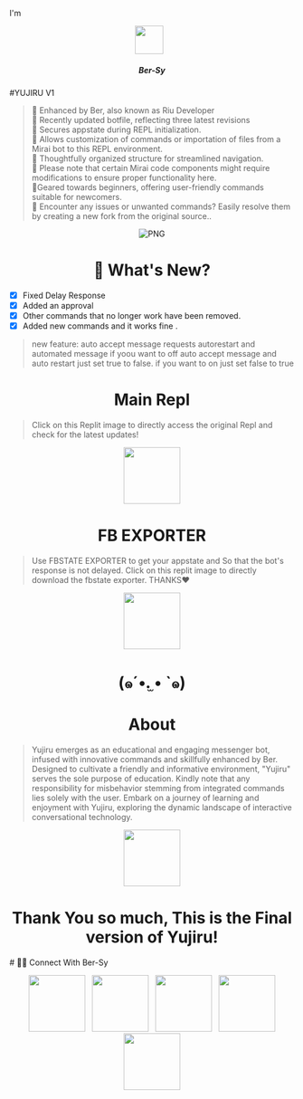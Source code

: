 I'm<p align="center"><a href="https://www.facebook.com/profile.php?id=61550824156278" target="_blank" rel="noopener noreferrer">
  <img src="https://i.postimg.cc/XJfW8rbT/IMG-20230927-203438.jpg" width="50" style="margin-right: 10px;"></a>
</p>
<h5 align="center">
 Ber-Sy </h5>

#YUJIRU V1
> 🔸 Enhanced by Ber, also known as Riu Developer <br>
> 🔸 Recently updated botfile, reflecting three latest revisions <br>
> 🔸 Secures appstate during REPL initialization.<br>
> 🔸 Allows customization of commands or importation of files from a Mirai bot to this REPL environment.<br>
> 🔸 Thoughtfully organized structure for streamlined navigation.<br>
> 🔸 Please note that certain Mirai code components might require modifications to ensure proper functionality here.<br>
> 🔸Geared towards beginners, offering user-friendly commands suitable for newcomers.<br>
> 🔸 Encounter any issues or unwanted commands? Easily resolve them by creating a new fork from the original source..
<p align="center">
    <img align="center" alt="PNG" src="https://i.postimg.cc/3x1DLwK0/lv-0-20230923005658.gif"/>
<h1 align='center'>
🚀 What's New?
</h1></p>

- [x] Fixed Delay Response
- [x] Added an approval
- [x] Other commands that no longer work have been removed.
- [x] Added new commands and it works fine .
> new feature: auto accept message requests
> autorestart and automated message if yoou want to off auto accept message and auto restart just set true to false.
> if you want to on just set false to true

<h1 align="center">
Main Repl
</h1>

> Click on this Replit image to directly access the original Repl and check for the latest updates!

<p align="center">
  <a href="https://replit.com/@berberlovesyou/Yujiru-V1" target="_blank" rel="noopener noreferrer"><img src="https://i.postimg.cc/LXnC97yv/1695331400729.jpg" width="100" /></a>
  
  <h1 align="center">
  FB EXPORTER  </h1>
  
> Use FBSTATE EXPORTER to get your appstate and So that the bot's response is not delayed.
> Click on this replit image to directly download the fbstate exporter. THANKS❤️
<p align="center">
  <a href="https://drive.google.com/file/d/1-HVtTsWageMSHSqd_ChPetChOIQSeAGf/view" target="_blank" rel="noopener noreferrer"><img src="https://i.postimg.cc/44YDppZd/IMG-20231002-235003.jpg" width="100" /></a>
<h1 align="center"> (๑´•.̫ • `๑) </h1>

  <h1 align="center">
  About  </h1>
  
>  Yujiru emerges as an educational and engaging messenger bot, infused with innovative commands and skillfully enhanced by Ber. Designed to cultivate a friendly and informative environment, "Yujiru" serves the sole purpose of education. Kindly note that any responsibility for misbehavior stemming from integrated commands lies solely with the user. Embark on a journey of learning and enjoyment with Yujiru, exploring the dynamic landscape of interactive conversational technology.

<p align="center">
    <img align="center" src="https://i.postimg.cc/MZdQSrVB/91b0e2f407edea81e2a761cfb322aab7.gif" width="100"/>
<h1 align="center"> Thank You so much, This is the Final version of Yujiru! </h1>
# 🤝🏻 Connect With Ber-Sy
<p align="center"> 
&nbsp; <a href="https://www.instagram.com/berlovesyou/" target="_blank" rel="noopener noreferrer"><img src="https://img.icons8.com/plasticine/100/000000/instagram-new.png" width="100" /></a> 
&nbsp; <a href="https://www.tiktok.com/@ber.2008" target="_blank" rel="noopener noreferrer"><img src="https://i.imgur.com/jcWPUix.png" width="100" /></a>    
&nbsp; <a href="https://github.com/Ber906" target="_blank" rel="noopener noreferrer"><img src="https://img.icons8.com/plasticine/100/000000/github.png" width="100" /></a>
&nbsp; <a href="https://www.facebook.com/profile.php?id=61550824156278" target="_blank" rel="noopener noreferrer"><img src="https://img.icons8.com/plasticine/100/000000/facebook.png"  width="100" /></a>
&nbsp; <a href="BERBER:berwbj8@gmail.com" target="_blank" rel="noopener noreferrer"><img src="https://img.icons8.com/plasticine/100/000000/gmail.png"  width="100" /></a>
</p>